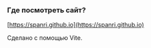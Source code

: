 ### Где посмотреть сайт?

[https://spanri.github.io](https://spanri.github.io)

Сделано с помощью Vite.